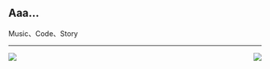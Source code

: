 ## Aaa...

Music、Code、Story

---

<img src="https://github-readme-stats.vercel.app/api?username=tonitrnel&show_icons=true&theme=buefy&hide_border=true" align="left">
<img src="https://github-readme-stats.vercel.app/api/top-langs/?username=tonitrnel&layout=compact&theme=buefy&hide_border=true" align="right">
